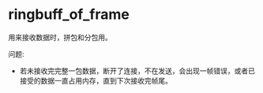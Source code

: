 # ringbuff_of_frame
用来接收数据时，拼包和分包用。

问题:
* 若未接收完完整一包数据，断开了连接，不在发送，会出现一帧错误，或者已接受的数据一直占用内存，直到下次接收完帧尾。
